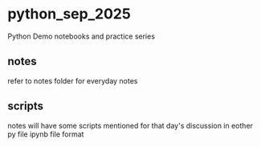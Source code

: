 # python_sep_2025
Python Demo notebooks and practice series

## notes 
refer to notes folder for everyday notes 

## scripts 
notes will have some scripts mentioned for that day's discussion in eother py file ipynb file format
